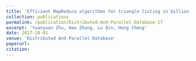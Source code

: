 ```yaml
---
title: 'Efficient MapReduce algorithms for triangle listing in billion-scale graphs'
collection: publications
permalink: /publication/Distributed-And-Parallel-Database-17
excerpt: 'Yuanyuan Zhu, Hao Zhang, Lu Qin, Hong Cheng'
date: 2017-10-01
venue: 'Distributed And Parallel Database'
paperurl: 
citation:
---
```

